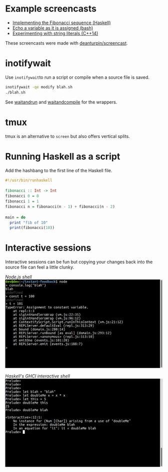 # Example screencasts

- [Implementing the Fibonacci sequence (Haskell)](examples/fibonacci)
- [Echo a variable as it is assigned (bash)](examples/echo/)
- [Experimenting with string literals (C++14)](examples/cpp/)

These screencasts were made with
[deanturpin/screencast](https://github.com/deanturpin/screencast).

# inotifywait

Use ```inotifywait```to run a script or compile when a source file is saved.

```bash
inotifywait -qe modify blah.sh
./blah.sh
```

See [waitandrun](bin/waitandrun) and [waitandcompile](bin/waitandcompile) for the wrappers.

# tmux

tmux is an alternative to ```screen``` but also offers vertical splits.

# Running Haskell as a script

Add the hashbang to the first line of the Haskell file.

```haskell
#!/usr/bin/runhaskell

fibonacci :: Int -> Int
fibonacci 0 = 0
fibonacci 1 = 1
fibonacci n = fibonacci(n - 1) + fibonacci(n - 2)

main = do
  print "fib of 10"
  print(fibonacci(10))
```

# Interactive sessions

Interactive sessions can be fun but copying your changes back into the source
file can feel a little clunky.

*Node.js shell*
![node.js](screenshots/node.png)

*Haskell's GHCI interactive shell*
![node.js](screenshots/ghci.png)
